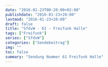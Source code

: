 ```yaml
---
date: "2016-01-23T00:20:00+02:00"
publishdate: "2016-01-23+20:00"
lastmod: "2016-01-23+20:00"
draft: false
title: "SfdvW - 61 - Freifunk Halle"
tags: ["Freifunk"]
series: ["SfdvW"]
categories: ["Sendebeitrag"]
img: ""
toc: false
summary: "Sendung Nummer 61 Freifunk Halle"
---
```


<div id="example"></div>
<script src="https://cdn.podlove.org/web-player/embed.js"></script>

<script>
  podlovePlayer('#example', '/blog/sfdvw61.json');
</script>

